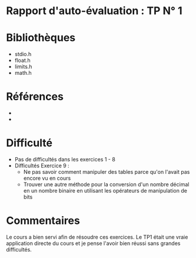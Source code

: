 
# Rapport d'auto-évaluation : TP N° 1 
# Bibliothèques
* stdio.h
* float.h
* limits.h
* math.h 

# Références
*
*


# Difficulté
* Pas de difficultés dans les exercices 1 - 8 
* Difficultés Exercice 9 : 
    * Ne pas savoir comment manipuler des tables parce qu'on l'avait pas encore vu en cours
    * Trouver une autre méthode pour la conversion d'un nombre décimal en un nombre binaire en utilisant les opérateurs de manipulation de bits

# Commentaires
Le cours a bien servi afin de résoudre ces exercices.
Le TP1 était une vraie application directe du cours et je pense l'avoir bien réussi sans grandes difficultés.
